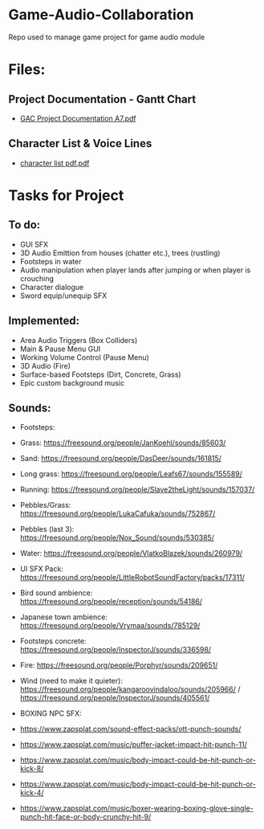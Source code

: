 # Game-Audio-Collaboration
Repo used to manage game project for game audio module

# Files:

## Project Documentation - Gantt Chart
- [GAC Project Documentation A7.pdf](https://github.com/user-attachments/files/19269809/GAC.Project.Documentation.A7.pdf)

## Character List & Voice Lines
- [character list pdf.pdf](https://github.com/user-attachments/files/19269810/character.list.pdf.pdf)

# Tasks for Project

## To do:  
  - GUI SFX
  - 3D Audio Emittion from houses (chatter etc.), trees (rustling)
  - Footsteps in water
  - Audio manipulation when player lands after jumping or when player is crouching
  - Character dialogue
  - Sword equip/unequip SFX
  
## Implemented:  
  - Area Audio Triggers (Box Colliders)
  - Main & Pause Menu GUI
  - Working Volume Control (Pause Menu)
  - 3D Audio (Fire)
  - Surface-based Footsteps (Dirt, Concrete, Grass)
  - Epic custom background music 




## Sounds:
- Footsteps:
- Grass: https://freesound.org/people/JanKoehl/sounds/85603/
- Sand: https://freesound.org/people/DasDeer/sounds/161815/
- Long grass: https://freesound.org/people/Leafs67/sounds/155589/
- Running: https://freesound.org/people/Slave2theLight/sounds/157037/
- Pebbles/Grass: https://freesound.org/people/LukaCafuka/sounds/752867/
- Pebbles (last 3): https://freesound.org/people/Nox_Sound/sounds/530385/
- Water: https://freesound.org/people/VlatkoBlazek/sounds/260979/

- UI SFX Pack: https://freesound.org/people/LittleRobotSoundFactory/packs/17311/
- Bird sound ambience: https://freesound.org/people/reception/sounds/54186/
- Japanese town ambience: https://freesound.org/people/Vrymaa/sounds/785129/
- Footsteps concrete: https://freesound.org/people/InspectorJ/sounds/336598/
- Fire: https://freesound.org/people/Porphyr/sounds/209651/
- Wind (need to make it quieter): https://freesound.org/people/kangaroovindaloo/sounds/205966/ / https://freesound.org/people/InspectorJ/sounds/405561/

- BOXING NPC SFX:
- https://www.zapsplat.com/sound-effect-packs/ott-punch-sounds/
- https://www.zapsplat.com/music/puffer-jacket-impact-hit-punch-11/
- https://www.zapsplat.com/music/body-impact-could-be-hit-punch-or-kick-8/
- https://www.zapsplat.com/music/body-impact-could-be-hit-punch-or-kick-4/
- https://www.zapsplat.com/music/boxer-wearing-boxing-glove-single-punch-hit-face-or-body-crunchy-hit-9/
